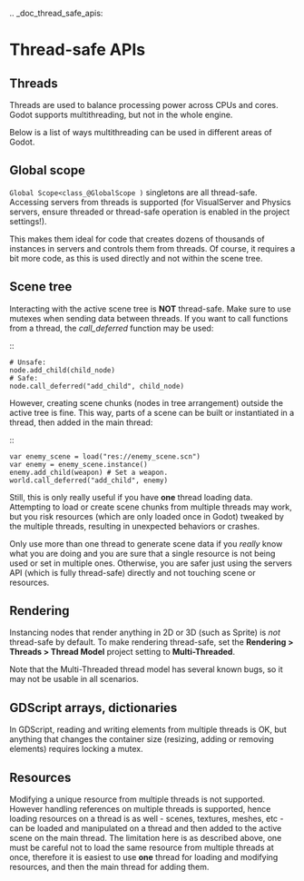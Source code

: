 .. _doc_thread_safe_apis:

Thread-safe APIs
================

Threads
-------

Threads are used to balance processing power across CPUs and cores.
Godot supports multithreading, but not in the whole engine.

Below is a list of ways multithreading can be used in different areas of Godot.

Global scope
------------

`Global Scope<class_@GlobalScope )` singletons are all thread-safe. Accessing servers from threads is supported (for VisualServer and Physics servers, ensure threaded or thread-safe operation is enabled in the project settings!).

This makes them ideal for code that creates dozens of thousands of instances in servers and controls them from threads. Of course, it requires a bit more code, as this is used directly and not within the scene tree.

Scene tree
----------

Interacting with the active scene tree is **NOT** thread-safe. Make sure to use mutexes when sending data between threads. If you want to call functions from a thread, the *call_deferred* function may be used:

::

    # Unsafe:
    node.add_child(child_node)
    # Safe:
    node.call_deferred("add_child", child_node)

However, creating scene chunks (nodes in tree arrangement) outside the active tree is fine. This way, parts of a scene can be built or instantiated in a thread, then added in the main thread:

::

    var enemy_scene = load("res://enemy_scene.scn")
    var enemy = enemy_scene.instance()
    enemy.add_child(weapon) # Set a weapon.
    world.call_deferred("add_child", enemy)

Still, this is only really useful if you have **one** thread loading data.
Attempting to load or create scene chunks from multiple threads may work, but you risk
resources (which are only loaded once in Godot) tweaked by the multiple
threads, resulting in unexpected behaviors or crashes.

Only use more than one thread to generate scene data if you *really* know what
you are doing and you are sure that a single resource is not being used or
set in multiple ones. Otherwise, you are safer just using the servers API
(which is fully thread-safe) directly and not touching scene or resources.

Rendering
---------

Instancing nodes that render anything in 2D or 3D (such as Sprite) is *not* thread-safe by default.
To make rendering thread-safe, set the **Rendering > Threads > Thread Model** project setting to **Multi-Threaded**.

Note that the Multi-Threaded thread model has several known bugs, so it may not be usable
in all scenarios.

GDScript arrays, dictionaries
-----------------------------

In GDScript, reading and writing elements from multiple threads is OK, but anything that changes the container size (resizing, adding or removing elements) requires locking a mutex.

Resources
---------

Modifying a unique resource from multiple threads is not supported. However handling references on multiple threads is supported, hence loading resources on a thread is as well - scenes, textures, meshes, etc - can be loaded and manipulated on a thread and then added to the active scene on the main thread. The limitation here is as described above, one must be careful not to load the same resource from multiple threads at once, therefore it is easiest to use **one** thread for loading and modifying resources, and then the main thread for adding them.
